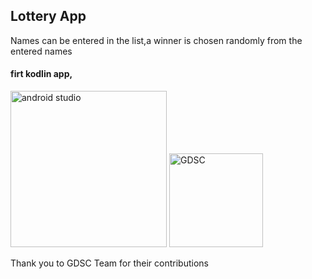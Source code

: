   <h2>Lottery App</h2>
    <p>Names can be entered in the list,a winner is chosen randomly from the entered names</p>
    <h4>firt kodlin app, </h4>
     <img src="https://miro.medium.com/max/640/1*9rmwKSydSfx6CxgHkfTOlg.png" alt="android studio" width="250
    " /> <img src="https://yt3.ggpht.com/ljpMPa4UuzF-SAFmfosyHiaaalAzOBcJSnyh2LZX4ZFQsE_8WltzJMn8oREssik5yauaQzrubw=s900-c-k-c0x00ffffff-no-rj" alt="GDSC" width="150
                " />
   
 Thank you to GDSC Team for their contributions
            
               
         
